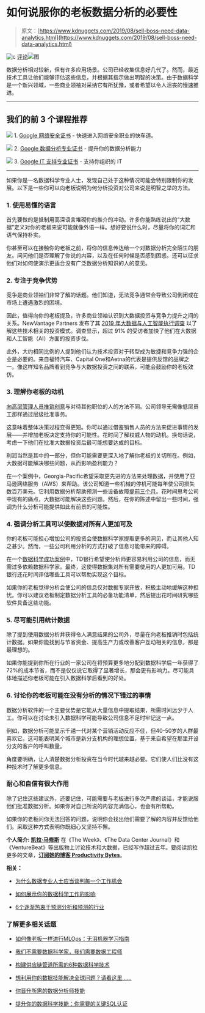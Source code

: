 # 如何说服你的老板数据分析的必要性

> 原文：[https://www.kdnuggets.com/2019/08/sell-boss-need-data-analytics.html](https://www.kdnuggets.com/2019/08/sell-boss-need-data-analytics.html)

![c](../Images/3d9c022da2d331bb56691a9617b91b90.png) [评论](#comments)![图](../Images/042e0ad7a88f5d5b116f5c9729466cf3.png)

数据分析相对较新，但有许多应用场景。公司已经收集信息好几代了。然而，最近技术工具让他们能够评估这些信息，并根据其指示做出明智的决策。由于数据科学是一个新兴领域，一些商业领袖对采纳它有所犹豫，或者希望以令人沮丧的慢速推进。

* * *

## 我们的前 3 个课程推荐

![](../Images/0244c01ba9267c002ef39d4907e0b8fb.png) 1\. [Google 网络安全证书](https://www.kdnuggets.com/google-cybersecurity) - 快速进入网络安全职业的快车道。

![](../Images/e225c49c3c91745821c8c0368bf04711.png) 2\. [Google 数据分析专业证书](https://www.kdnuggets.com/google-data-analytics) - 提升你的数据分析能力

![](../Images/0244c01ba9267c002ef39d4907e0b8fb.png) 3\. [Google IT 支持专业证书](https://www.kdnuggets.com/google-itsupport) - 支持你组织的 IT

* * *

如果你是一名数据科学专业人士，发现自己处于这种情况可能会特别限制你的发展。以下是一些你可以向老板说明为何分析投资对公司来说是明智之举的方法。

### 1\. 使用易懂的语言

首先要做的是抵制用高深语言堆砌你的推介的冲动。许多你能熟练说出的“大数据”定义对你的老板来说可能就像外语一样。想好要说什么时，尽量将你的词汇和语气保持朴实。

你甚至可以在接触你的老板之前，将你的信息传达给一个对数据分析完全陌生的朋友。问问他们是否理解了你说的内容，以及在任何时候是否感到困惑。还可以征求他们对如何使演示更适合没有广泛数据分析知识的人的意见。

### 2\. 专注于竞争优势

竞争是商业领袖们非常了解的话题。他们知道，无法竞争通常会导致公司倒闭或在市场上遭遇激烈的困境。

因此，值得向你的老板提及，许多商业领袖认识到大数据投资与竞争力提升之间的关系。NewVantage Partners 发布了其 [2019 年大数据与人工智能执行调查](https://newvantage.com/wp-content/uploads/2018/12/Big-Data-Executive-Survey-2019-Findings-Updated-010219-1.pdf) 以了解这些技术相关的投资模式。调查显示，超过 91% 的受访者加快了他们在大数据和人工智能（AI）方面的投资步伐。

此外，大约相同比例的人提到他们认为技术投资对于转型成为敏捷和竞争力强的企业是必要的。来自福特汽车、Capital One和Aetna的代表是提供反馈的品牌之一。像这样知名品牌看到竞争与大数据投资之间的联系，可能会鼓励你的老板效仿。

### 3\. 理解你老板的动机

[向高层管理人员推销创意](https://blog.pipelinedeals.com/how-to-sell-to-c-level-executives/)与对待其他职位的人的方法不同。公司领导无需像低层员工那样通过层级批准事务。

这意味着整体决策过程变得更短。你可以通过借鉴销售人员的方法来促进事情的发展——并增加老板决定支持你的可能性。花时间了解权威人物的动机。换句话说，考虑一下他们在批准大数据投资后最可能想要达成的目标。

利润当然是其中的一部分，但你可能需要更深入地了解你老板的关切所在。例如，大数据可能解决哪些问题，从而影响盈利能力？

在一个案例中，Georgia-Pacific希望采取更先进的方法来处理数据，并使用了亚马逊网络服务（AWS）来帮助。该公司知道一些机械的停机可能每年使公司损失数百万美元。它利用数据分析帮助预测一些设备故障[提前三个月](https://aws.amazon.com/solutions/case-studies/georgia-pacific/)。花时间思考公司中现有的痛点，大数据可能解决这些问题。然后，在你的陈述中留出一些时间，强调为什么分析可能提供如此有前景的可能性。

### 4\. 强调分析工具可以使数据对所有人更加可及

你的老板可能担心增加公司的投资会使数据科学家提取更多的洞见，而让其他人知之甚少。然而，一些公司利用分析的方式打破了信息可能带来的障碍。

在一个[数据科学成功案例](https://www.cio.com/article/3221621/6-data-analytics-success-stories-an-inside-look.html)中，TD银行希望使分析师更容易利用公司的信息，而无需过多依赖数据科学家。最终，这使得数据集对所有需要使用的人更加可用。TD银行还花时间评估哪些工具可以帮助实现这个目标。

如果你的老板觉得分析会使公司的信息仅对数据专家开放，积极主动地缓解这种担忧。你可以建议老板制定数据分析工具的必备功能清单，然后提出花时间研究哪些软件具备这些功能。

### 5\. 尽可能引用统计数据

除了提到使用数据分析并获得令人满意结果的公司外，尽量在向老板推销时包括统计数据。如果你能找到与节省资金、提高生产力或改善客户互动相关的信息，那是最理想的。

如果你能提到你所在行业的一家公司在将预算更多地分配到数据科学后一年获得了72%的成本节省，而不是仅仅说它取得了显著增长，那会更有影响力。尽可能具体地描述你老板可能在引入数据科学后看到的好处。

### 6\. 讨论你的老板可能在没有分析的情况下错过的事情

数据分析软件的一个主要优势是它能从大量信息中提取结果，所需时间远少于人工。你可以在讨论未引入数据科学可能导致公司信息不足时牢记这一点。

例如，数据分析可能显示千禧一代对某个营销活动反应不佳，但40-50岁的人群最喜欢它。这可能表明某个城市是新分支机构的理想位置，基于来自希望在那里开设分支的客户的呼叫数量。

角度要明确，让人清楚数据分析投资在当今时代越来越必要。它们使人们比没有这种技术时了解更多信息。

### 耐心和自信有很大作用

除了记住这些建议外，还要记住，可能需要与老板进行多次严肃的谈话，才能说服他们批准数据分析。如果你对自己所说的内容充满信心，也会有所帮助。

如果你的老板问你无法回答的问题，说明你会找出他们需要了解的内容并反馈给他们。采取这种方式表明你既细心又坚持不懈。

**个人简介: [凯拉·马修斯](http://productivitybytes.com/subscribe-to-productivity-bytes/)** 在《The Week》、《The Data Center Journal》和《VentureBeat》等出版物上讨论技术和大数据，已经写作超过五年。要阅读凯拉更多的文章，[**订阅她的博客 Productivity Bytes**](http://productivitybytes.com/subscribe-to-productivity-bytes/)。

**相关：**

+   [为什么数据专业人士应当谈判每一个工作机会](/2019/05/data-professionals-negotiate-every-job-offer.html)

+   [如何展示你的数据科学工作的影响](/2019/07/showcase-impact-data-science-work.html)

+   [6个逐渐热衷于预测分析和预测的行业](/2019/05/6-industries-warming-up-predictive-analytics-forecasting.html)

### 了解更多相关话题

+   [如何像老板一样进行MLOps：无泪机器学习指南](https://www.kdnuggets.com/2023/06/mlops-like-boss-guide-machine-learning-without-tears.html)

+   [我们不需要数据科学家，我们需要数据工程师](https://www.kdnuggets.com/2021/02/dont-need-data-scientists-need-data-engineers.html)

+   [构建供应链管道所需的6种数据科学技术](https://www.kdnuggets.com/2022/01/6-data-science-technologies-need-build-supply-chain-pipeline.html)

+   [想利用你的数据技能解决全球问题？请看这里……](https://www.kdnuggets.com/2022/04/jhu-want-data-skills-solve-global-problems.html)

+   [你晋升所需的数据分析师技能](https://www.kdnuggets.com/2022/09/data-analyst-skills-need-next-promotion.html)

+   [提升你的数据科学技能：你需要的关键SQL认证](https://www.kdnuggets.com/boost-your-data-science-skills-the-essential-sql-certifications-you-need)

